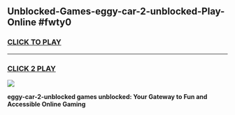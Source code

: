 
## Unblocked-Games-eggy-car-2-unblocked-Play-Online #fwty0
<h3>
<a href="https://news.freeplayer.one?title=eggy-car-2-unblocked&ref=3">CLICK TO PLAY</a></h3>
<hr>

<h3>
<a href="https://news.freeplayer.one?title=eggy-car-2-unblocked&ref=3">CLICK 2 PLAY</a>
  
</h3>

<a href="https://news.freeplayer.one?title=eggy-car-2-unblocked&ref=3"><img src="https://clearcache.store/games.png"></a>


**eggy-car-2-unblocked games unblocked: Your Gateway to Fun and Accessible Online Gaming**
